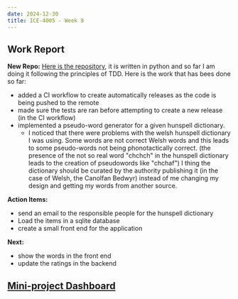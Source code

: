 ```yaml
---
date: 2024-12-30
title: ICE-4005 - Week 9
---
```

## Work Report

**New Repo:**
[Here is the repository](), it is written in python and so far I am doing it following the principles of TDD.
Here is the work that has bees done so far:
- added a CI workflow to create automatically releases as the code is being pushed to the remote
- made sure the tests are ran before attempting to create a new release (in the CI workflow)
- implemented a pseudo-word generator for a given hunspell dictionary.
	- I noticed that there were problems with the welsh hunspell dictionary I was using. Some words are not correct Welsh words and this leads to some pseudo-words not being phonotactically correct. (the presence of the not so real word "chchch" in the hunspell dictionary leads to the creation of pseudowords like "chchaf") I thing the dictionary should be curated by the authority publishing it (in the case of Welsh, the Canolfan Bedwyr) instead of me changing my design and getting my words from another source.

**Action Items:**
- send an email to the responsible people for the hunspell dictionary
- Load the items in a sqlite database
- create a small front end for the application


**Next:**
- show the words in the front end
- update the ratings in the backend

## [Mini-project Dashboard](<./ice-4005-dashboard>)